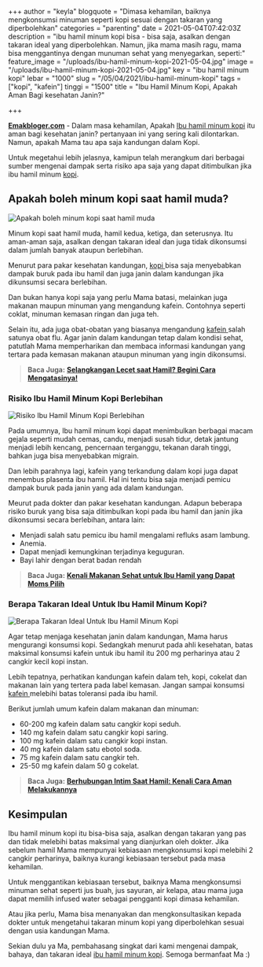+++
author = "keyla"
blogquote = "Dimasa kehamilan, baiknya mengkonsumsi minuman seperti kopi sesuai dengan takaran yang diperbolehkan"
categories = "parenting"
date = 2021-05-04T07:42:03Z
description = "ibu hamil minum kopi bisa - bisa saja, asalkan dengan takaran ideal yang diperbolehkan. Namun, jika mama masih ragu, mama bisa menggantinya dengan munuman sehat yang menyegarkan, seperti:"
feature_image = "/uploads/ibu-hamil-minum-kopi-2021-05-04.jpg"
image = "/uploads/ibu-hamil-minum-kopi-2021-05-04.jpg"
key = "ibu hamil minum kopi"
lebar = "1000"
slug = "/05/04/2021/ibu-hamil-minum-kopi"
tags = ["kopi", "kafein"]
tinggi = "1500"
title = "Ibu Hamil Minum Kopi, Apakah Aman Bagi kesehatan Janin?"

+++

[**Emakbloger.com**](/) - Dalam masa kehamilan, Apakah [Ibu hamil minum kopi](https://www.emakbloger.com/05/04/2021/ibu-hamil-minum-kopi) itu aman bagi kesehatan janin? pertanyaan ini yang sering kali dilontarkan. Namun, apakah Mama tau apa saja kandungan dalam Kopi.

Untuk megetahui lebih jelasnya, kamipun telah merangkum dari berbagai sumber mengenai dampak serta risiko apa saja yang dapat ditimbulkan jika ibu hamil minum [kopi](/tags/kopi).

## Apakah boleh minum kopi saat hamil muda?

![Apakah boleh minum kopi saat hamil muda](/uploads/apakah-boleh-minum-kopi-saat-hamil-muda-2021-05-04.jpg "Apakah boleh minum kopi saat hamil muda")

Minum kopi saat hamil muda, hamil kedua, ketiga, dan seterusnya. Itu aman-aman saja, asalkan dengan takaran ideal dan juga tidak dikonsumsi dalam jumlah banyak ataupun berlebihan.

Menurut para pakar kesehatan kandungan, [kopi ](/tags/kopi)bisa saja menyebabkan dampak buruk pada ibu hamil dan juga janin dalam kandungan jika dikunsumsi secara berlebihan.

Dan bukan hanya kopi saja yang perlu Mama batasi, melainkan juga makanan maupun minuman yang mengandung kafein. Contohnya seperti coklat, minuman kemasan ringan dan juga teh.

Selain itu, ada juga obat-obatan yang biasanya mengandung [kafein ](/tags/kafein)salah satunya obat flu. Agar janin dalam kandungan tetap dalam kondisi sehat, patutlah Mama memperharikan dan membaca informasi kandungan yang tertara pada kemasan makanan ataupun minuman yang ingin dikonsumsi.

> **Baca Juga:** [**Selangkangan Lecet saat Hamil? Begini Cara Mengatasinya!**](https://www.emakbloger.com/cara-mengatasi-selangkangan-lecet-saat-hamil/)

### Risiko Ibu Hamil Minum Kopi Berlebihan

![Risiko Ibu Hamil Minum Kopi Berlebihan](/uploads/risiko-ibu-hamil-minum-kopi-berlebihan-2021-05-04.jpg "Risiko Ibu Hamil Minum Kopi Berlebihan")

Pada umumnya, Ibu hamil minum kopi dapat menimbulkan berbagai macam gejala seperti mudah cemas, candu, menjadi susah tidur, detak jantung menjadi lebih kencang, pencernaan terganggu, tekanan darah tinggi, bahkan juga bisa menyebabkan migrain.

Dan lebih parahnya lagi, kafein yang terkandung dalam kopi juga dapat menembus plasenta ibu hamil. Hal ini tentu bisa saja menjadi pemicu dampak buruk pada janin yang ada dalam kandungan.

Meurut pada dokter dan pakar kesehatan kandungan. Adapun beberapa risiko buruk yang bisa saja ditimbulkan kopi pada ibu hamil dan janin jika dikonsumsi secara berlebihan, antara lain:

- Menjadi salah satu pemicu ibu hamil mengalami refluks asam lambung.
- Anemia.
- Dapat menjadi kemungkinan terjadinya keguguran.
- Bayi lahir dengan berat badan rendah

> **Baca Juga:** [**Kenali Makanan Sehat untuk Ibu Hamil yang Dapat Moms Pilih**](https://www.emakbloger.com/makanan-sehat-untuk-ibu-hamil/)

### Berapa Takaran Ideal Untuk Ibu Hamil Minum Kopi?

![Berapa Takaran Ideal Untuk Ibu Hamil Minum Kopi](/uploads/berapa-takaran-ideal-untuk-ibu-hamil-minum-kopi-2021-05-04.jpg "Berapa Takaran Ideal Untuk Ibu Hamil Minum Kopi")

Agar tetap menjaga kesehatan janin dalam kandungan, Mama harus mengurangi konsumsi kopi. Sedangkah menurut pada ahli kesehatan, batas maksimal konsumsi kafein untuk ibu hamil itu 200 mg perharinya atau 2 cangkir kecil kopi instan.

Lebih tepatnya, perhatikan kandungan kafein dalam teh, kopi, cokelat dan makanan lain yang tertera pada label kemasan. Jangan sampai konsumsi [kafein ](/tags/kafein)melebihi batas toleransi pada ibu hamil.

Berikut jumlah umum kafein dalam makanan dan minuman:

- 60-200 mg kafein dalam satu cangkir kopi seduh.
- 140 mg kafein dalam satu cangkir kopi saring.
- 100 mg kafein dalam satu cangkir kopi instan.
- 40 mg kafein dalam satu ebotol soda.
- 75 mg kafein dalam satu cangkir teh.
- 25-50 mg kafein dalam 50 g cokelat.

> **Baca Juga:** [**Berhubungan Intim Saat Hamil: Kenali Cara Aman Melakukannya**](https://www.emakbloger.com/berhubungan-intim-saat-hamil/)

## Kesimpulan

Ibu hamil minum kopi itu bisa-bisa saja, asalkan dengan takaran yang pas dan tidak melebihi batas maksimal yang dianjurkan oleh dokter. Jika sebelum hamil Mama mempunyai kebiasaan mengkonsumsi kopi melebihi 2 cangkir perharinya, baiknya kurangi kebiasaan tersebut pada masa kehamilan.

Untuk menggantikan kebiasaan tersebut, baiknya Mama mengkonsumsi minuman sehat seperti jus buah, jus sayuran, air kelapa, atau mama juga dapat memilih infused water sebagai pengganti kopi dimasa kehamilan.

Atau jika perlu, Mama bisa menanyakan dan mengkonsultasikan kepada dokter untuk mengetahui takaran minum kopi yang diperbolehkan sesuai dengan usia kandungan Mama.

Sekian dulu ya Ma, pembahasang singkat dari kami mengenai dampak, bahaya, dan takaran ideal [ibu hamil minum kopi](https://www.emakbloger.com/05/04/2021/ibu-hamil-minum-kopi). Semoga bermanfaat Ma :)
